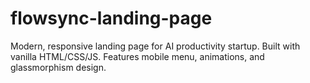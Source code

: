 # flowsync-landing-page
Modern, responsive landing page for AI productivity startup. Built with vanilla HTML/CSS/JS. Features mobile menu, animations, and glassmorphism design.
